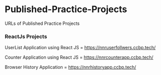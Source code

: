 # Published-Practice-Projects
URLs of Published Practice Projects

### ReactJs Projects

UserList Application using React JS = https://nnruserfollwers.ccbp.tech/

Counter Application using React JS = https://nnrcounterapp.ccbp.tech/

Browser History Application  =   https://nnrhistoryapp.ccbp.tech/
